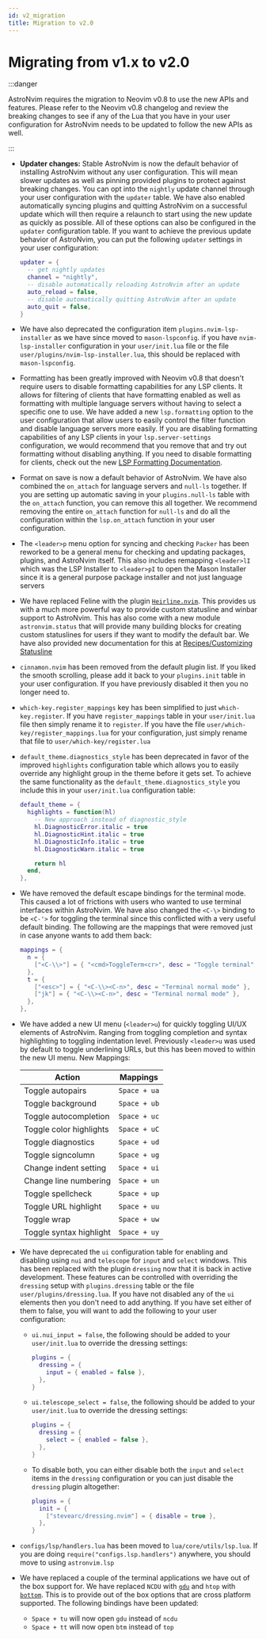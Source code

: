 ```yaml
---
id: v2_migration
title: Migration to v2.0
---
```


# Migrating from v1.x to v2.0

:::danger

AstroNvim requires the migration to Neovim v0.8 to use the new APIs and features. Please refer to the Neovim v0.8 changelog and review the breaking changes to see if any of the Lua that you have in your user configuration for AstroNvim needs to be updated to follow the new APIs as well.

:::

- **Updater changes:** Stable AstroNvim is now the default behavior of installing AstroNvim without any user configuration. This will mean slower updates as well as pinning provided plugins to protect against breaking changes. You can opt into the `nightly` update channel through your user configuration with the `updater` table. We have also enabled automatically syncing plugins and quitting AstroNvim on a successful update which will then require a relaunch to start using the new update as quickly as possible. All of these options can also be configured in the `updater` configuration table. If you want to achieve the previous update behavior of AstroNvim, you can put the following `updater` settings in your user configuration:

  ```lua
  updater = {
    -- get nightly updates
    channel = "nightly",
    -- disable automatically reloading AstroNvim after an update
    auto_reload = false,
    -- disable automatically quitting AstroNvim after an update
    auto_quit = false,
  }
  ```

- We have also deprecated the configuration item `plugins.nvim-lsp-installer` as we have since moved to `mason-lspconfig`. if you have `nvim-lsp-installer` configuration in your `user/init.lua` file or the file `user/plugins/nvim-lsp-installer.lua`, this should be replaced with `mason-lspconfig`.

- Formatting has been greatly improved with Neovim v0.8 that doesn't require users to disable formatting capabilities for any LSP clients. It allows for filtering of clients that have formatting enabled as well as formatting with multiple language servers without having to select a specific one to use. We have added a new `lsp.formatting` option to the user configuration that allow users to easily control the filter function and disable language servers more easily. If you are disabling formatting capabilities of any LSP clients in your `lsp.server-settings` configuration, we would recommend that you remove that and try out formatting without disabling anything. If you need to disable formatting for clients, check out the new [LSP Formatting Documentation](../Recipes/advanced_lsp.md#controlling-formatting).

- Format on save is now a default behavior of AstroNvim. We have also combined the `on_attach` for language servers and `null-ls` together. If you are setting up automatic saving in your `plugins.null-ls` table with the `on_attach` function, you can remove this all together. We recommend removing the entire `on_attach` function for `null-ls` and do all the configuration within the `lsp.on_attach` function in your user configuration.

- The `<leader>p` menu option for syncing and checking `Packer` has been reworked to be a general menu for checking and updating packages, plugins, and AstroNvim itself. This also includes remapping `<leader>lI` which was the LSP Installer to `<leader>pI` to open the Mason Installer since it is a general purpose package installer and not just language servers

- We have replaced Feline with the plugin [`Heirline.nvim`](https://github.com/rebelot/heirline.nvim). This provides us with a much more powerful way to provide custom statusline and winbar support to AstroNvim. This has also come with a new module `astronvim.status` that will provide many building blocks for creating custom statuslines for users if they want to modify the default bar. We have also provided new documentation for this at [Recipes/Customizing Statusline](../Recipes/status)

- `cinnamon.nvim` has been removed from the default plugin list. If you liked the smooth scrolling, please add it back to your `plugins.init` table in your user configuration. If you have previously disabled it then you no longer need to.

- `which-key.register_mappings` key has been simplified to just `which-key.register`. If you have `register_mappings` table in your `user/init.lua` file then simply rename it to `register`. If you have the file `user/which-key/register_mappings.lua` for your configuration, just simply rename that file to `user/which-key/register.lua`

- `default_theme.diagnostics_style` has been deprecated in favor of the improved `highlights` configuration table which allows you to easily override any highlight group in the theme before it gets set. To achieve the same functionality as the `default_theme.diagnostics_style` you include this in your `user/init.lua` configuration table:

  ```lua
  default_theme = {
    highlights = function(hl)
      -- New approach instead of diagnostic_style
      hl.DiagnosticError.italic = true
      hl.DiagnosticHint.italic = true
      hl.DiagnosticInfo.italic = true
      hl.DiagnosticWarn.italic = true

      return hl
    end,
  },
  ```

- We have removed the default escape bindings for the terminal mode. This caused a lot of frictions with users who wanted to use terminal interfaces within AstroNvim. We have also changed the `<C-\>` binding to be `<C-'>` for toggling the terminal since this conflicted with a very useful default binding. The following are the mappings that were removed just in case anyone wants to add them back:

  ```lua
  mappings = {
    n = {
      ["<C-\\>"] = { "<cmd>ToggleTerm<cr>", desc = "Toggle terminal" },
    },
    t = {
      ["<esc>"] = { "<C-\\><C-n>", desc = "Terminal normal mode" },
      ["jk"] = { "<C-\\><C-n>", desc = "Terminal normal mode" },
    },
  },
  ```

- We have added a new UI menu (`<leader>u`) for quickly toggling UI/UX elements of AstroNvim. Ranging from toggling completion and syntax highlighting to toggling indentation level. Previously `<leader>u` was used by default to toggle underlining URLs, but this has been moved to within the new UI menu. New Mappings:

  | Action                  | Mappings     |
  | ----------------------- | ------------ |
  | Toggle autopairs        | `Space + ua` |
  | Toggle background       | `Space + ub` |
  | Toggle autocompletion   | `Space + uc` |
  | Toggle color highlights | `Space + uC` |
  | Toggle diagnostics      | `Space + ud` |
  | Toggle signcolumn       | `Space + ug` |
  | Change indent setting   | `Space + ui` |
  | Change line numbering   | `Space + un` |
  | Toggle spellcheck       | `Space + up` |
  | Toggle URL highlight    | `Space + uu` |
  | Toggle wrap             | `Space + uw` |
  | Toggle syntax highlight | `Space + uy` |

- We have deprecated the `ui` configuration table for enabling and disabling using `nui` and `telescope` for `input` and `select` windows. This has been replaced with the plugin `dressing` now that it is back in active development. These features can be controlled with overriding the `dressing` setup with `plugins.dressing` table or the file `user/plugins/dressing.lua`. If you have not disabled any of the `ui` elements then you don't need to add anything. If you have set either of them to false, you will want to add the following to your user configuration:

  - `ui.nui_input = false`, the following should be added to your `user/init.lua` to override the dressing settings:
    ```lua
    plugins = {
      dressing = {
        input = { enabled = false },
      },
    }
    ```
  - `ui.telescope_select = false`, the following should be added to your `user/init.lua` to override the dressing settings:
    ```lua
    plugins = {
      dressing = {
        select = { enabled = false },
      },
    }
    ```
  - To disable both, you can either disable both the `input` and `select` items in the `dressing` configuration or you can just disable the `dressing` plugin altogether:
    ```lua
    plugins = {
      init = {
        ["stevearc/dressing.nvim"] = { disable = true },
      },
    }
    ```

- `configs/lsp/handlers.lua` has been moved to `lua/core/utils/lsp.lua`. If you are doing `require("configs.lsp.handlers")` anywhere, you should move to using `astronvim.lsp`

- We have replaced a couple of the terminal applications we have out of the box support for. We have replaced `NCDU` with [`gdu`](https://github.com/dundee/gdu) and `htop` with [`bottom`](https://github.com/ClementTsang/bottom). This is to provide out of the box options that are cross platform supported. The following bindings have been updated:

  - `Space + tu` will now open `gdu` instead of `ncdu`
  - `Space + tt` will now open `btm` instead of `top`
